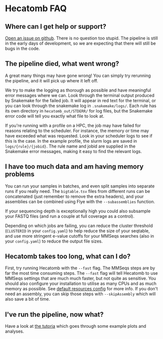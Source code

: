 # Hecatomb FAQ

## Where can I get help or support?

[Open an issue on github](https://github.com/shandley/hecatomb/issues).
There is no question too stupid.
The pipeline is still in the early days of development, so we are expecting that there will still be bugs in the code.

## The pipeline died, what went wrong?

A great many things may have gone wrong!
You can simply try rerunning the pipeline, and it will pick up where it left off. 

We try to make the logging as thorough as possible and have meaningful error messages where we can.
Look through the terminal output produced by Snakemake for the failed job.
It will appear in red text for the terminal, or you can look through the snakemake log in `.snakemake/logs/`.
Each rule has its own directory in `hecatomb_out/STDERR/` for log files, 
but the Snakemake error code will tell you exactly what file to look at.

If you're running with a profile on a HPC, the job may have failed for reasons relating to the scheduler.
For instance, the memory or time may have exceeded what was requested.
Look in your scheduler logs to see if this is the case.
In the example profile, the slurm logs are saved in `logs/{rule}/{jobid}`.
The rule name and jobid are supplied in the Snakemake error messages, making it easy to find the relevant logs.

## I have too much data and am having memory problems

You can run your samples in batches, and even split samples into separate runs if you really need.
The `bigtable.tsv` files from different runs can be concatenated (just remember to remove the extra headers),
and your assemblies can be combined using Flye with the `--subassemblies` function.

If your sequencing depth is exceptionally high you could also subsample your FASTQ files 
(and run a couple at full coverage as a control).

Depending on which jobs are failing, you can reduce the cluster threshold (`CLUSTERID` in your `config.yaml`) to help 
reduce the size of your seqtable, and use more stringent e-value cutoffs for your MMSeqs searches 
(also in your `config.yaml`) to reduce the output file sizes.

## Hecatomb takes too long, what can I do?

First, try running Hecatomb with the `--fast` flag.
The MMSeqs steps are by far the most time consuming steps. 
The `--fast` flag will tell Hecatomb to use MMSeqs settings that are much much faster, but not quite as sensitive.
You should also configure your installation to utilise as many CPUs and as much memory as possible.
See [default resources config](https://hecatomb.readthedocs.io/en/latest/advanced/#default-resources) for more info.
If you don't need an assembly, you can skip those steps with `--skipAssembly` which will also save a bit of time.

## I've run the pipeline, now what?

Have a look at [the tutoria](#) which goes through some example plots and analyses.

